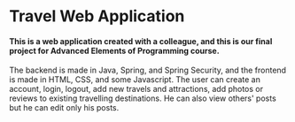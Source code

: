 # Travel Web Application
#### This is a web application created with a colleague, and this is our final project for Advanced Elements of Programming course.
The backend is made in Java, Spring, and Spring Security, and the frontend is made in HTML, CSS, and some Javascript.
The user can create an account, login, logout, add new travels and attractions, add photos or reviews to existing travelling destinations. He can also view others' posts but he can edit only his posts.
